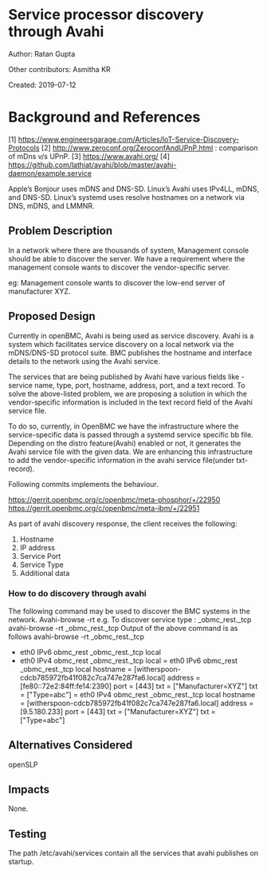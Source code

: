 # Service processor discovery through Avahi

Author: Ratan Gupta

Other contributors: Asmitha KR

Created: 2019-07-12

# Background and References

[1] https://www.engineersgarage.com/Articles/IoT-Service-Discovery-Protocols [2]
http://www.zeroconf.org/ZeroconfAndUPnP.html : comparison of mDns v/s UPnP. [3]
https://www.avahi.org/ [4]
https://github.com/lathiat/avahi/blob/master/avahi-daemon/example.service

Apple’s Bonjour uses mDNS and DNS-SD. Linux’s Avahi uses IPv4LL, mDNS, and
DNS-SD. Linux’s systemd uses resolve hostnames on a network via DNS, mDNS, and
LMMNR.

## Problem Description

In a network where there are thousands of system, Management console should be
able to discover the server. We have a requirement where the management console
wants to discover the vendor-specific server.

eg: Management console wants to discover the low-end server of manufacturer XYZ.

## Proposed Design

Currently in openBMC, Avahi is being used as service discovery. Avahi is a
system which facilitates service discovery on a local network via the
mDNS/DNS-SD protocol suite. BMC publishes the hostname and interface details to
the network using the Avahi service.

The services that are being published by Avahi have various fields like -
service name, type, port, hostname, address, port, and a text record. To solve
the above-listed problem, we are proposing a solution in which the
vendor-specific information is included in the text record field of the Avahi
service file.

To do so, currently, in OpenBMC we have the infrastructure where the
service-specific data is passed through a systemd service specific bb file.
Depending on the distro feature(Avahi) enabled or not, it generates the Avahi
service file with the given data. We are enhancing this infrastructure to add
the vendor-specific information in the avahi service file(under txt-record).

Following commits implements the behaviour.

https://gerrit.openbmc.org/c/openbmc/meta-phosphor/+/22950
https://gerrit.openbmc.org/c/openbmc/meta-ibm/+/22951

As part of avahi discovery response, the client receives the following:

1. Hostname
2. IP address
3. Service Port
4. Service Type
5. Additional data

### How to do discovery through avahi

The following command may be used to discover the BMC systems in the network.
Avahi-browse -rt <service type> e.g. To discover service type :
\_obmc_rest.\_tcp avahi-browse -rt \_obmc_rest.\_tcp Output of the above command
is as follows avahi-browse -rt \_obmc_rest.\_tcp

- eth0 IPv6 obmc_rest \_obmc_rest.\_tcp local
- eth0 IPv4 obmc_rest \_obmc_rest.\_tcp local = eth0 IPv6 obmc_rest
  \_obmc_rest.\_tcp local hostname =
  [witherspoon-cdcb785972fb41f082c7ca747e287fa6.local] address =
  [fe80::72e2:84ff:fe14:2390] port = [443] txt = ["Manufacturer=XYZ"] txt =
  ["Type=abc"] = eth0 IPv4 obmc_rest \_obmc_rest.\_tcp local hostname =
  [witherspoon-cdcb785972fb41f082c7ca747e287fa6.local] address = [9.5.180.233]
  port = [443] txt = ["Manufacturer=XYZ"] txt = ["Type=abc"]

## Alternatives Considered

openSLP

## Impacts

None.

## Testing

The path /etc/avahi/services contain all the services that avahi publishes on
startup.
